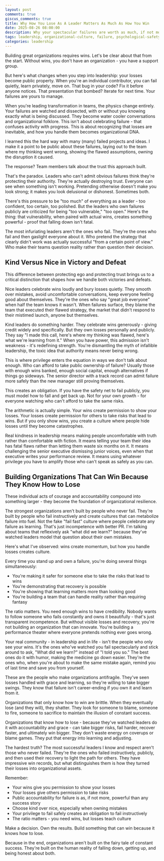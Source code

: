 ```yaml
---
layout: post
comments: true
giscus_comments: true
title: Why How You Lose As A Leader Matters As Much As How You Win
date: 2025-08-26 08:00:00
description: Why your spectacular failures are worth as much, if not more, than your polished wins
tags: leadership, organizational-culture, failure, psychological-safety, career, linkedin
categories: leadership
---
```


Building great organizations requires wins. Let's be clear about that from the start. Without wins, you don't have an organization \- you have a support group.

But here's what changes when you step into leadership: your losses become public property. When you're an individual contributor, you can fail quietly, learn privately, move on. That bug in your code? Fix it before anyone notices. That presentation that bombed? Iterate for next time. Your failures are yours to manage.

When you're leading transformation in teams, the physics change entirely. Your failures are watched and dissected, with or without you knowing exactly what is being discussed. They become water cooler conversations and organizational folklore. This isn't about celebrating failure \- that confuses activity with progress. This is about recognizing that losses are inevitable, and how you handle them becomes organizational DNA.

I learned this the hard way with many (many) failed projects and ideas. I make it a point to be public about these failures, laying out to the team where my thinking went wrong, showing the flawed assumptions, owning the disruption it caused.

The response? Team members talk about the trust this approach built.

That's the paradox. Leaders who can't admit obvious failures think they're protecting their authority. They're actually destroying trust. Everyone can see when something isn't working. Pretending otherwise doesn't make you look strong; it makes you look delusional or dishonest. Sometimes both.

There's this pressure to be "too much" of everything as a leader \- too confident, too certain, too polished. But the leaders who own failures publicly are criticized for being "too vulnerable," "too open." Here's the thing: that vulnerability, when paired with actual wins, creates something powerful \- proof that falling down isn't fatal.

The most infuriating leaders aren't the ones who fail. They're the ones who fail and then gaslight everyone about it. Who pretend the strategy that clearly didn't work was actually successful "from a certain point of view." Who make their teams question reality rather than question their decision.

## **Kind Versus Nice in Victory and Defeat**

This difference between protecting ego and protecting trust brings us to a critical distinction that shapes how we handle both victories and defeats.

Nice leaders celebrate wins loudly and bury losses quietly. They smooth over mistakes, avoid uncomfortable conversations, keep everyone feeling good about themselves. They're the ones who say "great job everyone" when half the team knows it wasn't. When failures surface, they blame the team that executed their flawed strategy, the market that didn't respond to their mistimed launch, anyone but themselves.

Kind leaders do something harder. They celebrate wins generously \- giving credit widely and specifically. But they own losses personally and publicly. They say "I made this call, here's where my thinking was flawed, here's what we're learning from it." When you have power, this admission isn't weakness \- it's redefining strength. You're dismantling the myth of infallible leadership, the toxic idea that authority means never being wrong.

This is where privilege enters the equation in ways we don't talk about enough. Who can afford to take public ownership of failure? Usually those with enough wins banked, enough social capital, enough alternatives if things go sideways. The senior director with a track record can admit failure more safely than the new manager still proving themselves.

This creates an obligation. If you have the safety net to fail publicly, you must model how to fall and get back up. Not for your own growth \- for everyone watching who can't afford to take the same risks.

The arithmetic is actually simple. Your wins create permission to show your losses. Your losses create permission for others to take risks that lead to wins. But if you only show wins, you create a culture where people hide losses until they become catastrophes.

Real kindness in leadership means making people uncomfortable with truth rather than comfortable with fiction. It means telling your team their idea has fatal flaws rather than letting them waste six months on it. It means challenging the senior executive dismissing junior voices, even when that executive writes your performance review. It means using whatever privilege you have to amplify those who can't speak as safely as you can.

## **Building Organizations That Can Win Because They Know How to Lose**

These individual acts of courage and accountability compound into something larger \- they become the foundation of organizational resilience.

The strongest organizations aren't built by people who never fail. They're built by people who fail instructively and create cultures that can metabolize failure into fuel. Not the fake "fail fast" culture where people celebrate any failure as learning. That's just incompetence with better PR. I'm talking about teams that reflexively ask "what did we learn?" because they've watched leaders model that question about their own mistakes.

Here's what I've observed: wins create momentum, but how you handle losses creates culture.

Every time you stand up and own a failure, you're doing several things simultaneously:

- You're making it safer for someone else to take the risks that lead to wins
- You're demonstrating that recovery is possible
- You're showing that learning matters more than looking good
- You're building a team that can handle reality rather than requiring fantasy

The ratio matters. You need enough wins to have credibility. Nobody wants to follow someone who fails constantly and owns it beautifully \- that's just transparent incompetence. But without visible losses and recovery, you're not building an organization that can innovate. You're building a performance theater where everyone pretends nothing ever goes wrong.

Your real community \- in leadership and in life \- isn't the people who only see your wins. It's the ones who've watched you fail spectacularly and stick around to ask, "What did we learn?" instead of "I told you so." The best ones do it with humor, making the medicine go down easier. They're the ones who, when you're about to make the same mistake again, remind you of last time and save you from yourself.

These are the people who make organizations antifragile. They've seen losses handled with grace and learning, so they're willing to take bigger swings. They know that failure isn't career-ending if you own it and learn from it.

Organizations that only know how to win are brittle. When they eventually lose (and they will), they shatter. They look for someone to blame, someone to fire, someone to sacrifice to maintain the illusion of constant success.

Organizations that know how to lose \- because they've watched leaders do it with accountability and grace \- can take bigger risks, fail harder, recover faster, and ultimately win bigger. They don't waste energy on coverups or blame games. They put that energy into learning and adjusting.

The hardest truth? The most successful leaders I know and respect aren't those who never failed. They're the ones who failed instructively, publicly, and then used their recovery to light the path for others. They have impressive win records, but what distinguishes them is how they turned their losses into organizational assets.

Remember:

- Your wins give you permission to show your losses
- Your losses give others permission to take risks
- Public accountability for failure is as, if not more, powerful than any success story
- Choose kind over nice, especially when owning mistakes
- Your privilege to fail safely creates an obligation to fail instructively
- The ratio matters \- you need wins, but losses teach culture

Make a decision. Own the results. Build something that can win because it knows how to lose.

Because in the end, organizations aren't built on the fairy tale of constant success. They're built on the human reality of falling down, getting up, and being honest about both.
